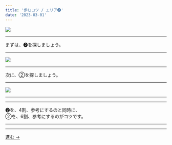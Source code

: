 ```yaml
---
title: '歩むコツ / エリア➋'
date: '2023-03-01'
---
```

![](/images/22.jpg)
***
まずは、➋を探しましょう。
***
![](/images/22_.jpg)
***
次に、②を探しましょう。
***
![](/images/22__.jpg)
***
***
➋を、4割、参考にするのと同時に、  
②を、6割、参考にするのがコツです。
***
***
[ 進む → ](/posts/33)
